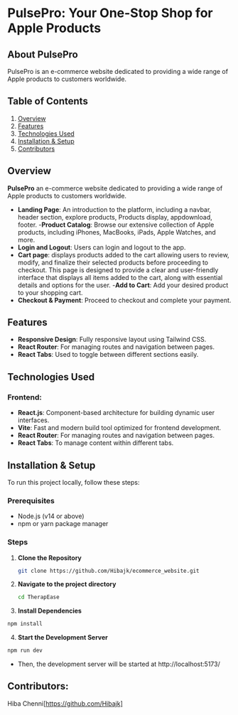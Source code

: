 # PulsePro: Your One-Stop Shop for Apple Products

## About PulsePro
PulsePro is an e-commerce website dedicated to providing a wide range of Apple products to customers worldwide.

## Table of Contents
1. [Overview](#overview)
2. [Features](#features)
3. [Technologies Used](#technologies-used)
4. [Installation & Setup](#installation--setup)
7. [Contributors](#contributors)

## Overview

**PulsePro** an e-commerce website dedicated to providing a wide range of Apple products to customers worldwide.

- **Landing Page**: An introduction to the platform, including a navbar, header section, explore products, Products display, appdownload, footer.
-**Product Catalog**: Browse our extensive collection of Apple products, including iPhones, MacBooks, iPads, Apple Watches, and more.
- **Login and Logout**: Users can  login and logout to the app.
- **Cart page**: displays products added to the cart allowing users to review, modify, and finalize their selected products before proceeding to checkout. This page is designed to provide a clear and user-friendly interface that displays all items added to the cart, along with essential details and options for the user.
-**Add to Cart**: Add your desired product to your shopping cart.
- **Checkout & Payment**: Proceed to checkout and complete your payment.

## Features

- **Responsive Design**: Fully responsive layout using Tailwind CSS.
- **React Router**: For managing routes and navigation between pages.
- **React Tabs**: Used to toggle between different sections easily.
  
## Technologies Used

### Frontend:
- **React.js**: Component-based architecture for building dynamic user interfaces.
- **Vite**: Fast and modern build tool optimized for frontend development.
- **React Router**: For managing routes and navigation between pages.
- **React Tabs**: To manage content within different tabs.

## Installation & Setup

To run this project locally, follow these steps:

### Prerequisites
- Node.js (v14 or above)
- npm or yarn package manager

### Steps

1. **Clone the Repository**
   ```bash
   git clone https://github.com/Hibajk/ecommerce_website.git
   ```

2. **Navigate to the project directory**
    ```bash
    cd TherapEase
    ```

3. **Install Dependencies**
```bash
npm install
```

4. **Start the Development Server**
```bash
npm run dev
```
- Then, the development server will be started at http://localhost:5173/


## Contributors:
Hiba Chenni[https://github.com/Hibajk]